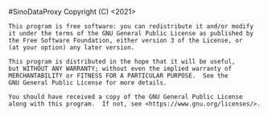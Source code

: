 #SinoDataProxy
<SinoDataProxy is a data proxy tool based on STRSVR and QT.It was designed to
 manage numerous STRSVR connection and make all connections visualized.>
    Copyright (C) <2021>  <ComNav Technology Ltd.>
 
    This program is free software: you can redistribute it and/or modify
    it under the terms of the GNU General Public License as published by
    the Free Software Foundation, either version 3 of the License, or
    (at your option) any later version.
 
    This program is distributed in the hope that it will be useful,
    but WITHOUT ANY WARRANTY; without even the implied warranty of
    MERCHANTABILITY or FITNESS FOR A PARTICULAR PURPOSE.  See the
    GNU General Public License for more details.
 
    You should have received a copy of the GNU General Public License
    along with this program.  If not, see <https://www.gnu.org/licenses/>.

